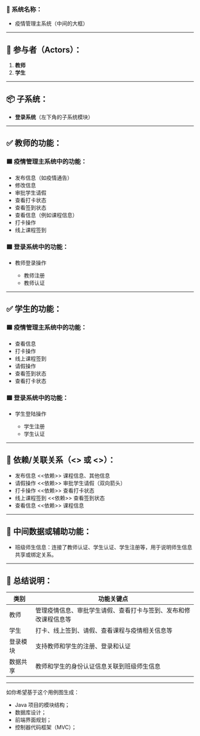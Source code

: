 
### 🎯 **系统名称：**

* 疫情管理主系统（中间的大框）

---

## 👤 参与者（Actors）：

1. **教师**
2. **学生**

---

## 📦 子系统：

* **登录系统**（左下角的子系统模块）

---

## ✅ 教师的功能：

### 🟦 疫情管理主系统中的功能：

* 发布信息（如疫情通告）
* 修改信息
* 审批学生请假
* 查看打卡状态
* 查看签到状态
* 查看信息（例如课程信息）
* 打卡操作
* 线上课程签到

### 🟩 登录系统中的功能：

* 教师登录操作

  * 教师注册
  * 教师认证

---

## ✅ 学生的功能：

### 🟦 疫情管理主系统中的功能：

* 查看信息
* 打卡操作
* 线上课程签到
* 请假操作
* 查看签到状态
* 查看打卡状态

### 🟩 登录系统中的功能：

* 学生登陆操作

  * 学生注册
  * 学生认证

---

## 🔄 依赖/关联关系（<<include>> 或 <<extend>>）：

* 发布信息 <<依赖>> 课程信息、其他信息
* 请假操作 <<依赖>> 审批学生请假（双向箭头）
* 打卡操作 <<依赖>> 查看打卡状态
* 线上课程签到 <<依赖>> 查看签到状态
* 查看信息 <<依赖>> 课程信息

---

## 🔁 中间数据或辅助功能：

* 班级师生信息：连接了教师认证、学生认证、学生注册等，用于说明师生信息共享或绑定关系。

---

## 📝 总结说明：

| 类别   | 功能关键点                            |
| ---- | -------------------------------- |
| 教师   | 管理疫情信息、审批学生请假、查看打卡与签到、发布和修改课程信息等 |
| 学生   | 打卡、线上签到、请假、查看课程与疫情相关信息等          |
| 登录模块 | 支持教师和学生的注册、登录和认证                 |
| 数据共享 | 教师和学生的身份认证信息关联到班级师生信息            |

---

如你希望基于这个用例图生成：

* Java 项目的模块结构；
* 数据库设计；
* 前端界面规划；
* 控制器代码框架（MVC）；

